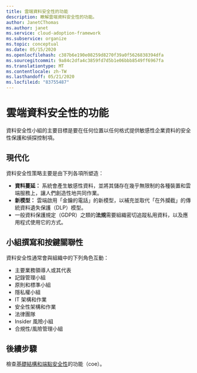 ```yaml
---
title: 雲端資料安全性的功能
description: 瞭解雲端資料安全性的功能。
author: JanetCThomas
ms.author: janet
ms.service: cloud-adoption-framework
ms.subservice: organize
ms.topic: conceptual
ms.date: 05/15/2020
ms.openlocfilehash: c387b6e190e08259d8270f39a0f5626838394dfa
ms.sourcegitcommit: 9a84c2dfa4c3859fd7d5b1e06bbb8549ff6967fa
ms.translationtype: MT
ms.contentlocale: zh-TW
ms.lasthandoff: 05/21/2020
ms.locfileid: "83755487"
---
```

# <a name="function-of-cloud-data-security"></a>雲端資料安全性的功能

資料安全性小組的主要目標是要在任何位置以任何格式提供敏感性企業資料的安全性保護和偵探控制項。

## <a name="modernization"></a>現代化

資料安全性策略主要是由下列各項所塑造：

- **資料蔓延：** 系統會產生敏感性資料，並將其儲存在幾乎無限制的各種裝置和雲端服務上，讓人們創造性地共同作業。
- **新模型：** 雲端啟用「金鑰的電話」的新模型，以補充並取代「在外攔截」的傳統資料遺失保護（DLP）模型。
- 一般資料保護規定（GDPR）之類的**法規**需要組織密切追蹤私用資料，以及應用程式使用它的方式。

## <a name="team-composition-and-key-relationships"></a>小組撰寫和按鍵關聯性

資料安全性通常會與組織中的下列角色互動：

- 主要業務領導人或其代表
- 記錄管理小組
- 原則和標準小組
- 隱私權小組
- IT 架構和作業
- 安全性架構和作業
- 法律團隊
- Insider 風險小組
- 合規性/風險管理小組

## <a name="next-steps"></a>後續步驟

檢查[基礎結構和端點安全性](./cloud-security-infrastructure-endpoint.md)的功能（coe）。
